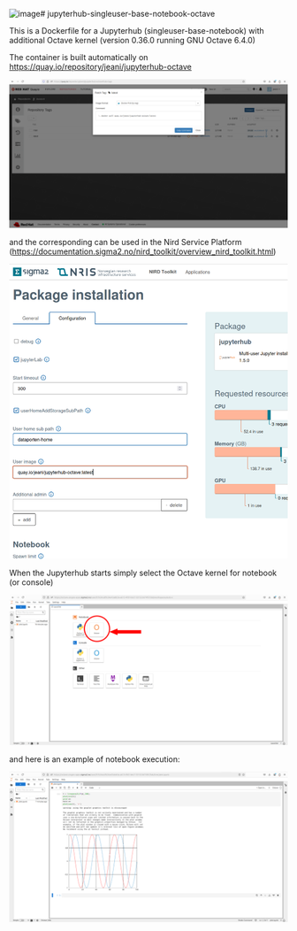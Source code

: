 ![image](https://github.com/user-attachments/assets/dd4176d3-90a0-4b11-abf5-df9e01521478)# jupyterhub-singleuser-base-notebook-octave

This is a Dockerfile for a Jupyterhub (singleuser-base-notebook) with additional Octave kernel (version 0.36.0 running GNU Octave 6.4.0)

The container is built automatically on https://quay.io/repository/jeani/jupyterhub-octave 


![quay](quay.png)

and the corresponding can be used in the Nird Service Platform (https://documentation.sigma2.no/nird_toolkit/overview_nird_toolkit.html)

![user-image](user-image.png)

When the Jupyterhub starts simply select the Octave kernel for notebook (or console)

![kernel](kernel.png)

and here is an example of notebook execution:

![notebook](notebook.png)
